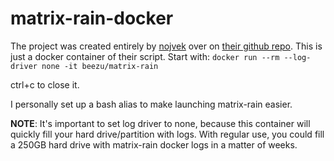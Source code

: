 # matrix-rain-docker
The project was created entirely by [nojvek](https://github.com/nojvek) over on [their github repo](https://github.com/nojvek/matrix-rain).
This is just a docker container of their script.
Start with: `docker run --rm --log-driver none -it beezu/matrix-rain`

ctrl+c to close it.

I personally set up a bash alias to make launching matrix-rain easier.

**NOTE**: It's important to set log driver to none, because this container will quickly fill your hard drive/partition with logs. With regular use, you could fill a 250GB hard drive with matrix-rain docker logs in a matter of weeks.
